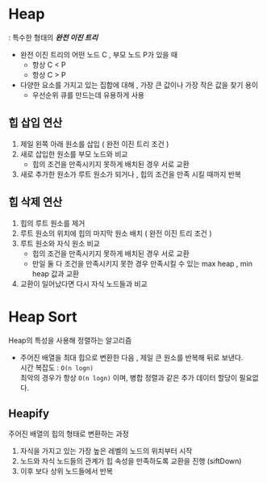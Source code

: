 # Heap

: 특수한 형태의 **_완전 이진 트리_**  

- 완전 이진 트리의 어떤 노드 C , 부모 노드 P가 있을 때 
  - 항상 C < P
  - 항상 C > P
- 다양한 요소를 가지고 있는 집합에 대해 , 가장 큰 값이나 가장 작은 값을 찾기 용이
  - 우선순위 큐를 만드는데 유용하게 사용

## 힙 삽입 연산
1. 제일 왼쪽 아래 원소를 삽입 ( 완전 이진 트리 조건 )
2. 새로 삽입한 원소를 부모 노드와 비교
   - 힙의 조건을 만족시키지 못하게 배치된 경우 서로 교환
3. 새로 추가한 원소가 루트 원소가 되거나 , 힙의 조건을 만족 시킬 때까지 반복

## 힙 삭제 연산
1. 힙의 루트 원소를 제거
2. 루트 원소의 위치에 힙의 마지막 원소 배치 ( 완전 이진 트리 조건 )
3. 루트 원소와 자식 원소 비교
   - 힙의 조건을 만족시키지 못하게 배치된 경우 서로 교환
   - 만일 둘 다 조건을 만족시키지 못한 경우 만족시킬 수 있는 max heap , min heap 값과 교환
4. 교환이 일어났다면 다시 자식 노드들과 비교


# Heap Sort
Heap의 특성을 사용해 정렬하는 알고리즘   
- 주어진 배열을 최대 힙으로 변환한 다음 , 제일 큰 원소를 반복해 뒤로 보낸다.   
시간 복잡도 : `O(n logn)`  
최악의 경우가 항상 `O(n logn)` 이며, 병합 정렬과 같은 추가 데이터 할당이 필요없다.

## Heapify
주어진 배열의 힙의 형태로 변환하는 과정  
1. 자식을 가지고 있는 가장 높은 레벨의 노드의 위치부터 시작
2. 노드와 자식 노드들의 관계가 힙 속성을 만족하도록 교환을 진행 (siftDown)
3. 이후 보다 상위 노드들에서 반복